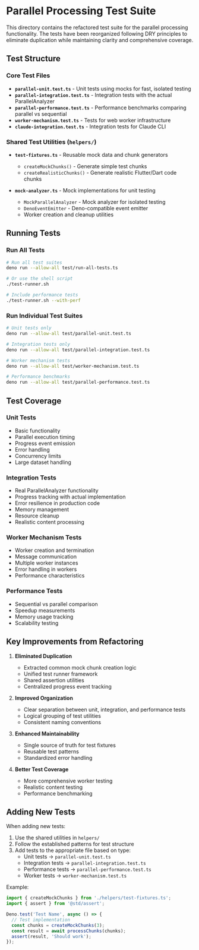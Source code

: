 # Parallel Processing Test Suite

This directory contains the refactored test suite for the parallel processing functionality. The tests have been reorganized following DRY principles to eliminate duplication while maintaining clarity and comprehensive coverage.

## Test Structure

### Core Test Files

- **`parallel-unit.test.ts`** - Unit tests using mocks for fast, isolated testing
- **`parallel-integration.test.ts`** - Integration tests with the actual ParallelAnalyzer
- **`parallel-performance.test.ts`** - Performance benchmarks comparing parallel vs sequential
- **`worker-mechanism.test.ts`** - Tests for web worker infrastructure
- **`claude-integration.test.ts`** - Integration tests for Claude CLI

### Shared Test Utilities (`helpers/`)

- **`test-fixtures.ts`** - Reusable mock data and chunk generators
  - `createMockChunks()` - Generate simple test chunks
  - `createRealisticChunks()` - Generate realistic Flutter/Dart code chunks

- **`mock-analyzer.ts`** - Mock implementations for unit testing
  - `MockParallelAnalyzer` - Mock analyzer for isolated testing
  - `DenoEventEmitter` - Deno-compatible event emitter
  - Worker creation and cleanup utilities

## Running Tests

### Run All Tests

```bash
# Run all test suites
deno run --allow-all test/run-all-tests.ts

# Or use the shell script
./test-runner.sh

# Include performance tests
./test-runner.sh --with-perf
```

### Run Individual Test Suites

```bash
# Unit tests only
deno run --allow-all test/parallel-unit.test.ts

# Integration tests only
deno run --allow-all test/parallel-integration.test.ts

# Worker mechanism tests
deno run --allow-all test/worker-mechanism.test.ts

# Performance benchmarks
deno run --allow-all test/parallel-performance.test.ts
```

## Test Coverage

### Unit Tests

- Basic functionality
- Parallel execution timing
- Progress event emission
- Error handling
- Concurrency limits
- Large dataset handling

### Integration Tests

- Real ParallelAnalyzer functionality
- Progress tracking with actual implementation
- Error resilience in production code
- Memory management
- Resource cleanup
- Realistic content processing

### Worker Mechanism Tests

- Worker creation and termination
- Message communication
- Multiple worker instances
- Error handling in workers
- Performance characteristics

### Performance Tests

- Sequential vs parallel comparison
- Speedup measurements
- Memory usage tracking
- Scalability testing

## Key Improvements from Refactoring

1. **Eliminated Duplication**
   - Extracted common mock chunk creation logic
   - Unified test runner framework
   - Shared assertion utilities
   - Centralized progress event tracking

2. **Improved Organization**
   - Clear separation between unit, integration, and performance tests
   - Logical grouping of test utilities
   - Consistent naming conventions

3. **Enhanced Maintainability**
   - Single source of truth for test fixtures
   - Reusable test patterns
   - Standardized error handling

4. **Better Test Coverage**
   - More comprehensive worker testing
   - Realistic content testing
   - Performance benchmarking

## Adding New Tests

When adding new tests:

1. Use the shared utilities in `helpers/`
2. Follow the established patterns for test structure
3. Add tests to the appropriate file based on type:
   - Unit tests → `parallel-unit.test.ts`
   - Integration tests → `parallel-integration.test.ts`
   - Performance tests → `parallel-performance.test.ts`
   - Worker tests → `worker-mechanism.test.ts`

Example:

```typescript
import { createMockChunks } from './helpers/test-fixtures.ts';
import { assert } from '@std/assert';

Deno.test('Test Name', async () => {
  // Test implementation
  const chunks = createMockChunks(3);
  const result = await processChunks(chunks);
  assert(result, 'Should work');
});
```

